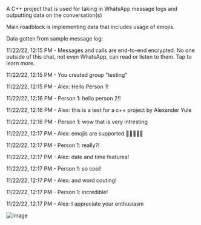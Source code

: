 A C++ project that is used for taking in WhatsApp message logs and outputting data on the conversation(s)

Main roadblock is implementing data that includes usage of emojis.

Data gotten from sample message log:

11/22/22, 12:15 PM - Messages and calls are end-to-end encrypted. No one outside of this chat, not even WhatsApp, can read or listen to them. Tap to learn more.

11/22/22, 12:15 PM - You created group "testing"

11/22/22, 12:15 PM - Alex: Hello Person 1!

11/22/22, 12:16 PM - Person 1: hello person 2!!

11/22/22, 12:16 PM - Alex: this is a test for a c++ project by Alexander Yule

11/22/22, 12:16 PM - Person 1: wow that is very intresting

11/22/22, 12:17 PM - Alex: emojis are supported 🤮👩🏿‍🚒🤍

11/22/22, 12:17 PM - Person 1: really?!

11/22/22, 12:17 PM - Alex: date and time features!

11/22/22, 12:17 PM - Person 1: so cool!

11/22/22, 12:17 PM - Alex: and word couting!

11/22/22, 12:17 PM - Person 1: incredible!

11/22/22, 12:17 PM - Alex: I appreciate your enthusiasm

![image](https://github.com/user-attachments/assets/cc762a61-ec8f-4f77-ab74-bc3e239f2ca7)
